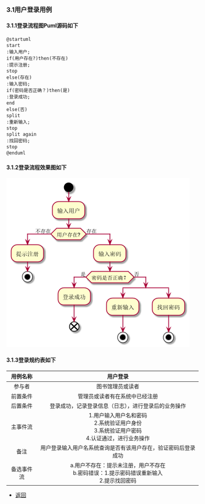 ### 3.1用户登录用例
#### 3.1.1登录流程图Puml源码如下
```puml
@startuml
start
:输入用户;
if(用户存在?)then(不存在)
:提示注册;
stop
else(存在)
:输入密码;
if(密码是否正确？)then(是)
:登录成功;
end
else(否)
split
:重新输入;
stop
split again
:找回密码;
stop
@enduml
```
#### 3.1.2登录流程效果图如下
![登录](login.png)
#### 3.1.3登录规约表如下

|用例名称|用户登录|
|:------------:|:-----------------:|
|参与者|图书馆理员或读者|
|前置条件|管理员或读者有在系统中已经注册|
|后置条件|登录成功，记录登录信息（日志），进行登录后的业务操作|
|主事件流|1.用户输入用户名和密码<br>  2.系统验证用户身份<br>  3.系统验证用户密码<br> 4.认证通过，进行业务操作|
|备注|用户登录输入用户名系统查询是否有该用户存在，验证密码后登录成功|
|备选事件流|a.用户不存在：提示未注册，用户不存在<br>b.密码错误：1.提示密码错误重新输入<br> 2.提示找回密码<br>|
- [返回](README.md)
